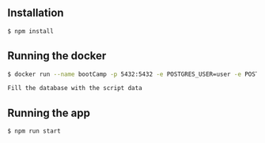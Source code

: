 ## Installation

```bash
$ npm install
```

## Running the docker

```bash
$ docker run --name bootCamp -p 5432:5432 -e POSTGRES_USER=user -e POSTGRES_PASSWORD=admin -d postgres:12-alpine

Fill the database with the script data 
```

## Running the app

```bash
$ npm run start
```
